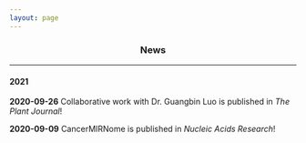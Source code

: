 ```yaml
---
layout: page
---
```


<div align="center"><h3>News</h3></div>

------------------------------------------

#### 2021

**2020-09-26**  Collaborative work with Dr. Guangbin Luo is published in *The Plant Journal*!

**2020-09-09**  CancerMIRNome is published in *Nucleic Acids Research*!
